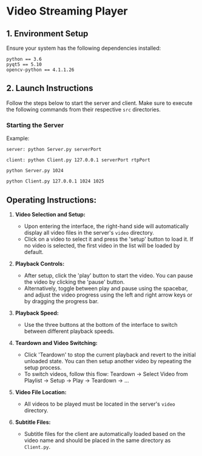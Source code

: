 # Video Streaming Player

## 1. Environment Setup

Ensure your system has the following dependencies installed:

```
python == 3.6
pyqt5 == 5.10
opencv-python == 4.1.1.26
```


## 2. Launch Instructions

Follow the steps below to start the server and client. Make sure to execute the following commands from their respective `src` directories.

### Starting the Server

Example:

```
server: python Server.py serverPort 

client: python Client.py 127.0.0.1 serverPort rtpPort
```

```
python Server.py 1024

python Client.py 127.0.0.1 1024 1025
```

## Operating Instructions:

1. **Video Selection and Setup:**
   - Upon entering the interface, the right-hand side will automatically display all video files in the server's `video` directory.
   - Click on a video to select it and press the 'setup' button to load it. If no video is selected, the first video in the list will be loaded by default.

2. **Playback Controls:**
   - After setup, click the 'play' button to start the video. You can pause the video by clicking the 'pause' button.
   - Alternatively, toggle between play and pause using the spacebar, and adjust the video progress using the left and right arrow keys or by dragging the progress bar.

3. **Playback Speed:**
   - Use the three buttons at the bottom of the interface to switch between different playback speeds.

4. **Teardown and Video Switching:**
   - Click 'Teardown' to stop the current playback and revert to the initial unloaded state. You can then setup another video by repeating the setup process.
   - To switch videos, follow this flow: Teardown -> Select Video from Playlist -> Setup -> Play -> Teardown -> ...

5. **Video File Location:**
   - All videos to be played must be located in the server's `video` directory.

6. **Subtitle Files:**
   - Subtitle files for the client are automatically loaded based on the video name and should be placed in the same directory as `Client.py`.





